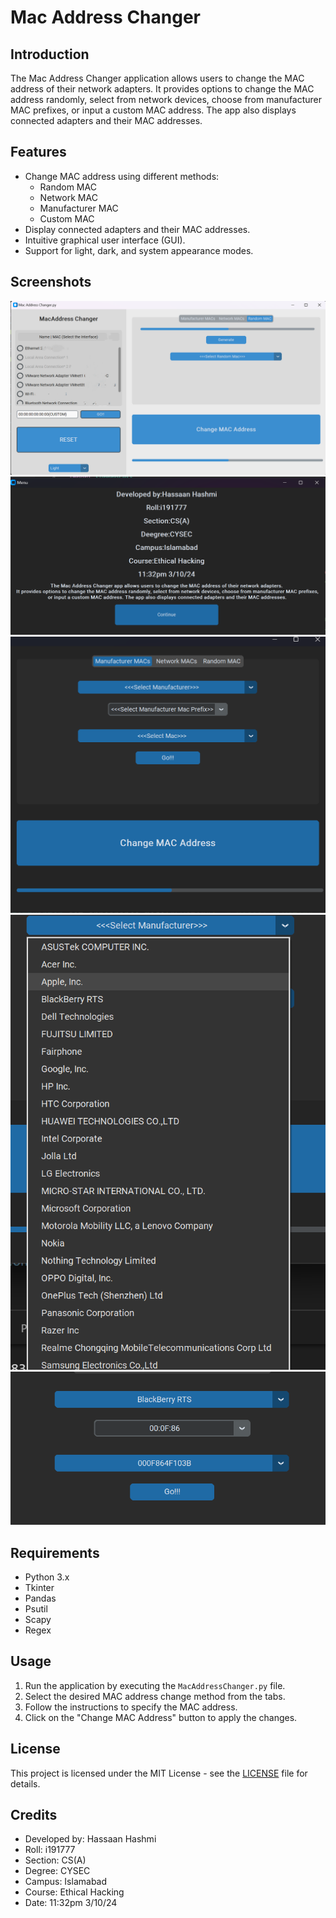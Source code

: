 # Mac Address Changer

## Introduction
The Mac Address Changer application allows users to change the MAC address of their network adapters. It provides options to change the MAC address randomly, select from network devices, choose from manufacturer MAC prefixes, or input a custom MAC address. The app also displays connected adapters and their MAC addresses.

## Features
- Change MAC address using different methods:
  - Random MAC
  - Network MAC
  - Manufacturer MAC
  - Custom MAC
- Display connected adapters and their MAC addresses.
- Intuitive graphical user interface (GUI).
- Support for light, dark, and system appearance modes.


## Screenshots
![Screenshot1](Images/1.png)
![Screenshot2](Images/2.png)
![Screenshot3](Images/3.png)
![Screenshot5](Images/5.png)
![Screenshot6](Images/6.png)

## Requirements
- Python 3.x
- Tkinter
- Pandas
- Psutil
- Scapy
- Regex

## Usage
1. Run the application by executing the `MacAddressChanger.py` file.
2. Select the desired MAC address change method from the tabs.
3. Follow the instructions to specify the MAC address.
4. Click on the "Change MAC Address" button to apply the changes.

## License
This project is licensed under the MIT License - see the [LICENSE](LICENSE) file for details.

## Credits
- Developed by: Hassaan Hashmi
- Roll: i191777
- Section: CS(A)
- Degree: CYSEC
- Campus: Islamabad
- Course: Ethical Hacking
- Date: 11:32pm 3/10/24